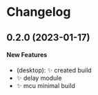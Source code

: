 # Changelog

## 0.2.0 (2023-01-17)

#### New Features

* (desktop): :sparkles: created build
* :sparkles: delay module
* :sparkles: mcu minimal build
